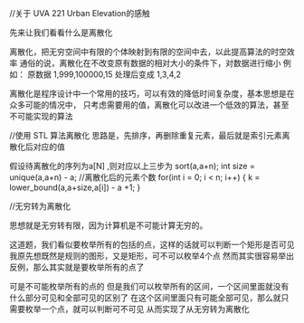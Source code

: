 //关于 UVA 221 Urban Elevation的感触

先来让我们看看什么是离散化

离散化，把无穷空间中有限的个体映射到有限的空间中去，以此提高算法的时空效率
通俗的说，离散化在不改变原有数据的相对大小的条件下，对数据进行缩小
例如：
原数据 1,999,100000,15 处理后变成 1,3,4,2

离散化是程序设计中一个常用的技巧，可以有效的降低时间复杂度，基本思想是在众多可能的情况中，
只考虑需要用的值，离散化可以改进一个低效的算法，甚至不可能实现的算法

//使用 STL 算法离散化
思路是，先排序，再删除重复元素，最后就是索引元素离散化后对应的值

假设待离散化的序列为a[N] ,则对应以上三步为
sort(a,a+n);
int size = unique(a,a+n) - a; //离散化后的元素个数
for(int i = 0; i < n; i++) {
    k = lower_bound(a,a+size,a[i]) - a +1;
}


//无穷转为离散化

思想就是无穷转有限，因为计算机是不可能计算无穷的。

这道题，我们看似要枚举所有的包括的点，这样的话就可以判断一个矩形是否可见
我原先想既然是规则的图形，又是矩形，可不可以枚举4个点
然而其实很容易举出反例，那么其实就是要枚举所有的点了

可是不可能枚举所有的点的
但是我们可以枚举所有的区间，一个区间里面就没有什么部分可见和全部可见的区别了
在这个区间里面只有可能全部可见，那么就只需要枚举一个点，就可以判断可不可见
从而实现了从无穷转为离散化


